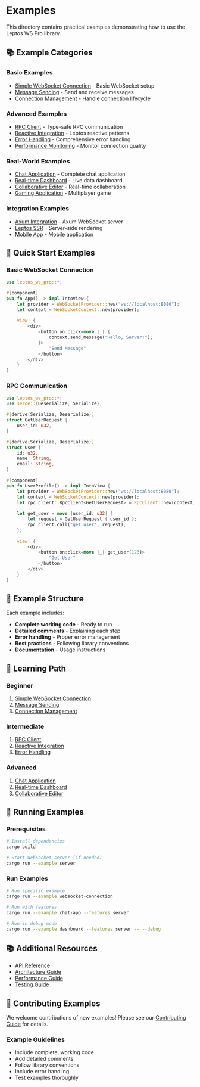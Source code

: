 # Examples

This directory contains practical examples demonstrating how to use the Leptos WS Pro library.

## 📚 Example Categories

### **Basic Examples**
- [Simple WebSocket Connection](basic/websocket-connection.rs) - Basic WebSocket setup
- [Message Sending](basic/message-sending.rs) - Send and receive messages
- [Connection Management](basic/connection-management.rs) - Handle connection lifecycle

### **Advanced Examples**
- [RPC Client](advanced/rpc-client.rs) - Type-safe RPC communication
- [Reactive Integration](advanced/reactive-integration.rs) - Leptos reactive patterns
- [Error Handling](advanced/error-handling.rs) - Comprehensive error handling
- [Performance Monitoring](advanced/performance-monitoring.rs) - Monitor connection quality

### **Real-World Examples**
- [Chat Application](real-world/chat-app.rs) - Complete chat application
- [Real-time Dashboard](real-world/dashboard.rs) - Live data dashboard
- [Collaborative Editor](real-world/collaborative-editor.rs) - Real-time collaboration
- [Gaming Application](real-world/gaming-app.rs) - Multiplayer game

### **Integration Examples**
- [Axum Integration](integration/axum-server.rs) - Axum WebSocket server
- [Leptos SSR](integration/leptos-ssr.rs) - Server-side rendering
- [Mobile App](integration/mobile-app.rs) - Mobile application

## 🚀 Quick Start Examples

### **Basic WebSocket Connection**
```rust
use leptos_ws_pro::*;

#[component]
pub fn App() -> impl IntoView {
    let provider = WebSocketProvider::new("ws://localhost:8080");
    let context = WebSocketContext::new(provider);
    
    view! {
        <div>
            <button on:click=move |_| {
                context.send_message("Hello, Server!");
            }>
                "Send Message"
            </button>
        </div>
    }
}
```

### **RPC Communication**
```rust
use leptos_ws_pro::*;
use serde::{Deserialize, Serialize};

#[derive(Serialize, Deserialize)]
struct GetUserRequest {
    user_id: u32,
}

#[derive(Serialize, Deserialize)]
struct User {
    id: u32,
    name: String,
    email: String,
}

#[component]
pub fn UserProfile() -> impl IntoView {
    let provider = WebSocketProvider::new("ws://localhost:8080");
    let context = WebSocketContext::new(provider);
    let rpc_client: RpcClient<GetUserRequest> = RpcClient::new(context);
    
    let get_user = move |user_id: u32| {
        let request = GetUserRequest { user_id };
        rpc_client.call("get_user", request);
    };
    
    view! {
        <div>
            <button on:click=move |_| get_user(123)>
                "Get User"
            </button>
        </div>
    }
}
```

## 📖 Example Structure

Each example includes:

- **Complete working code** - Ready to run
- **Detailed comments** - Explaining each step
- **Error handling** - Proper error management
- **Best practices** - Following library conventions
- **Documentation** - Usage instructions

## 🎯 Learning Path

### **Beginner**
1. [Simple WebSocket Connection](basic/websocket-connection.rs)
2. [Message Sending](basic/message-sending.rs)
3. [Connection Management](basic/connection-management.rs)

### **Intermediate**
1. [RPC Client](advanced/rpc-client.rs)
2. [Reactive Integration](advanced/reactive-integration.rs)
3. [Error Handling](advanced/error-handling.rs)

### **Advanced**
1. [Chat Application](real-world/chat-app.rs)
2. [Real-time Dashboard](real-world/dashboard.rs)
3. [Collaborative Editor](real-world/collaborative-editor.rs)

## 🔧 Running Examples

### **Prerequisites**
```bash
# Install dependencies
cargo build

# Start WebSocket server (if needed)
cargo run --example server
```

### **Run Examples**
```bash
# Run specific example
cargo run --example websocket-connection

# Run with features
cargo run --example chat-app --features server

# Run in debug mode
cargo run --example dashboard --features server -- --debug
```

## 📚 Additional Resources

- [API Reference](../docs/api-reference.md)
- [Architecture Guide](../docs/architecture.md)
- [Performance Guide](../docs/performance.md)
- [Testing Guide](../tests/README.md)

## 🤝 Contributing Examples

We welcome contributions of new examples! Please see our [Contributing Guide](../docs/contributing.md) for details.

### **Example Guidelines**
- Include complete, working code
- Add detailed comments
- Follow library conventions
- Include error handling
- Test examples thoroughly
